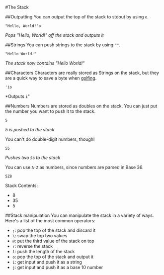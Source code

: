 #The Stack

##Outputting
You can output the top of the stack to stdout by using `o`.
```
"Hello, World!"o
```
*Pops "Hello, World!" off the stack and outputs it*

##Strings
You can push strings to the stack by using `""`.
```
"Hello World!"
```
*The stack now contains "Hello World!"*

##Characters
Characters are really stored as Strings on the stack, but they are a quick way to save a byte when [golfing](http://codegolf.stackexchange.com).
```
'io
```
*Outputs `i`"

##Numbers
Numbers are stored as doubles on the stack. You can just put the number you want to push it to the stack.
```
5
```
*5 is pushed to the stack*

You can't do double-digit numbers, though!
```
55
```
*Pushes two `5`s to the stack*

You can use `A-Z` as numbers, since numbers are parsed in Base 36.
```
5Z8
```
Stack Contents:

* 8
* 35
* 5

##Stack manipulation
You can manipulate the stack in a variety of ways. Here's a list of the most common operators:

* `;`: pop the top of the stack and discard it
* `\`: swap the top two values
* `@`: put the third value of the stack on top
* `r`: reverse the stack
* `l`: push the length of the stack
* `o`: pop the top of the stack and output it
* `i`: get input and push it as a string
* `j`: get input and push it as a base 10 number
